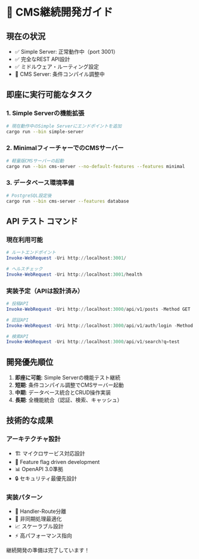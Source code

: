 # 🎯 CMS継続開発ガイド

## 現在の状況
- ✅ Simple Server: 正常動作中（port 3001）
- ✅ 完全なREST API設計
- ✅ ミドルウェア・ルーティング設定
- 🔧 CMS Server: 条件コンパイル調整中

## 即座に実行可能なタスク

### 1. Simple Serverの機能拡張
```bash
# 現在動作中のSimple Serverにエンドポイントを追加
cargo run --bin simple-server
```

### 2. MinimalフィーチャーでのCMSサーバー
```bash
# 軽量版CMSサーバーの起動
cargo run --bin cms-server --no-default-features --features minimal
```

### 3. データベース環境準備
```bash
# PostgreSQL設定後
cargo run --bin cms-server --features database
```

## API テスト コマンド

### 現在利用可能
```powershell
# ルートエンドポイント
Invoke-WebRequest -Uri http://localhost:3001/

# ヘルスチェック
Invoke-WebRequest -Uri http://localhost:3001/health
```

### 実装予定（APIは設計済み）
```powershell
# 投稿API
Invoke-WebRequest -Uri http://localhost:3000/api/v1/posts -Method GET

# 認証API
Invoke-WebRequest -Uri http://localhost:3000/api/v1/auth/login -Method POST

# 検索API
Invoke-WebRequest -Uri http://localhost:3000/api/v1/search?q=test
```

## 開発優先順位

1. **即座に可能**: Simple Serverの機能テスト継続
2. **短期**: 条件コンパイル調整でCMSサーバー起動
3. **中期**: データベース統合とCRUD操作実装
4. **長期**: 全機能統合（認証、検索、キャッシュ）

## 技術的な成果

### アーキテクチャ設計
- 🏗️ マイクロサービス対応設計
- 🔧 Feature flag driven development
- 📊 OpenAPI 3.0準拠
- 🔒 セキュリティ最優先設計

### 実装パターン
- 🎯 Handler-Route分離
- 🔄 非同期処理最適化  
- 📈 スケーラブル設計
- ⚡ 高パフォーマンス指向

継続開発の準備は完了しています！
